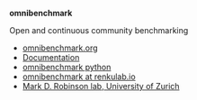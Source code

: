 **omnibenchmark** 

Open and continuous community benchmarking

- [omnibenchmark.org](http://omnibenchmark.org/)
- [Documentation](https://omnibenchmark.readthedocs.io/en/latest/index.html)
- [omnibenchmark python](https://pypi.org/project/omnibenchmark/)
- [omnibenchmark at renkulab.io](https://renkulab.io/gitlab/omnibenchmark)
- [Mark D. Robinson lab, University of Zurich](https://robinsonlabuzh.github.io/more_info.html)
